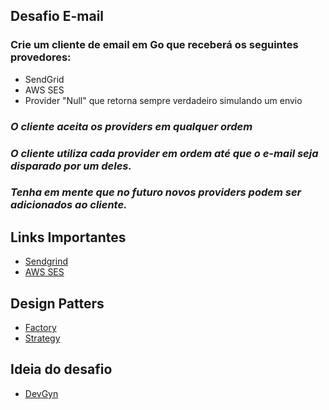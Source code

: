  ## Desafio E-mail
  
 ### Crie um cliente de email em Go que receberá os seguintes provedores:

- SendGrid
- AWS SES    
- Provider "Null" que retorna sempre verdadeiro simulando um envio    
  
### *O cliente aceita os providers em qualquer ordem*
### *O cliente utiliza cada provider em ordem até que o e-mail seja disparado por um deles.*
### *Tenha em mente que no futuro novos providers podem ser adicionados ao cliente.*

## Links Importantes

-  [Sendgrind](https://github.com/sendgrid/sendgrid-go)
-  [AWS SES](https://docs.aws.amazon.com/sdk-for-go/v1/developer-guide/using-ses-with-go-sdk.html)

## Design Patters

- [Factory](https://refactoring.guru/pt-br/design-patterns/factory-method)
- [Strategy](https://refactoring.guru/pt-br/design-patterns/strategy)


## Ideia do desafio 

- [DevGyn](https://app.devgym.com.br/challenges/8d84979a-e8b2-4f87-a6c8-0e0d2f380a2a)